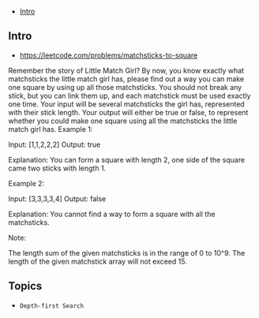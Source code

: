 - [Intro](#intro)

## Intro

- https://leetcode.com/problems/matchsticks-to-square

Remember the story of Little Match Girl? By now, you know exactly what matchsticks the little match girl has, please find out a way you can make one square by using up all those matchsticks. You should not break any stick, but you can link them up, and each matchstick must be used exactly one time.
 Your input will be several matchsticks the girl has, represented with their stick length. Your output will either be true or false, to represent whether you could make one square using all the matchsticks the little match girl has.
Example 1:

Input: [1,1,2,2,2]
Output: true

Explanation: You can form a square with length 2, one side of the square came two sticks with length 1.

Example 2:

Input: [3,3,3,3,4]
Output: false

Explanation: You cannot find a way to form a square with all the matchsticks.

Note:

The length sum of the given matchsticks is in the range of 0 to 10^9.
The length of the given matchstick array will not exceed 15.



## Topics

- `Depth-first Search`


